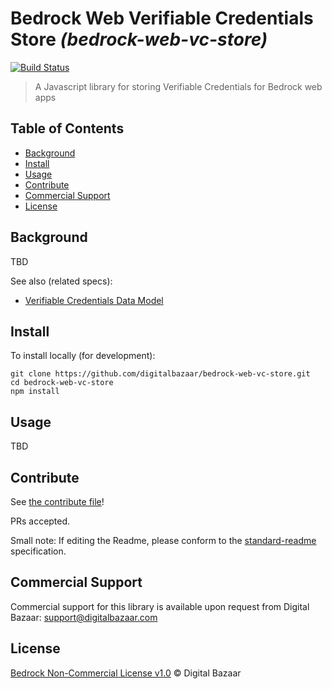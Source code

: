 # Bedrock Web Verifiable Credentials Store _(bedrock-web-vc-store)_

[![Build Status](https://travis-ci.org/digitalbazaar/bedrock-web-vc-store.png?branch=master)](https://travis-ci.org/digitalbazaar/bedrock-web-vc-store)

> A Javascript library for storing Verifiable Credentials for Bedrock web apps

## Table of Contents

- [Background](#background)
- [Install](#install)
- [Usage](#usage)
- [Contribute](#contribute)
- [Commercial Support](#commercial-support)
- [License](#license)

## Background

TBD

See also (related specs):

* [Verifiable Credentials Data Model](https://w3c.github.io/vc-data-model/)

## Install

To install locally (for development):

```
git clone https://github.com/digitalbazaar/bedrock-web-vc-store.git
cd bedrock-web-vc-store
npm install
```

## Usage

TBD

## Contribute

See [the contribute file](https://github.com/digitalbazaar/bedrock/blob/master/CONTRIBUTING.md)!

PRs accepted.

Small note: If editing the Readme, please conform to the
[standard-readme](https://github.com/RichardLitt/standard-readme) specification.

## Commercial Support

Commercial support for this library is available upon request from
Digital Bazaar: support@digitalbazaar.com

## License

[Bedrock Non-Commercial License v1.0](LICENSE.md) © Digital Bazaar
